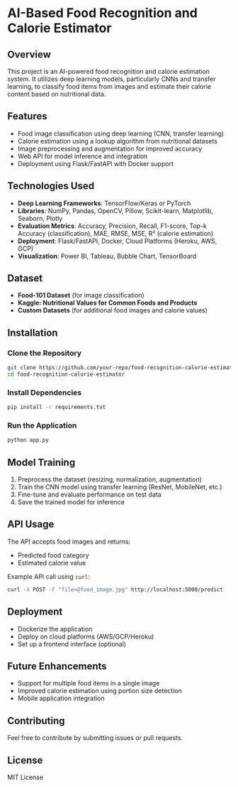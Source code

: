 # AI-Based Food Recognition and Calorie Estimator

## Overview
This project is an AI-powered food recognition and calorie estimation system. It utilizes deep learning models, particularly CNNs and transfer learning, to classify food items from images and estimate their calorie content based on nutritional data.

## Features
- Food image classification using deep learning (CNN, transfer learning)
- Calorie estimation using a lookup algorithm from nutritional datasets
- Image preprocessing and augmentation for improved accuracy
- Web API for model inference and integration
- Deployment using Flask/FastAPI with Docker support

## Technologies Used
- **Deep Learning Frameworks**: TensorFlow/Keras or PyTorch
- **Libraries**: NumPy, Pandas, OpenCV, Pillow, Scikit-learn, Matplotlib, Seaborn, Plotly
- **Evaluation Metrics**: Accuracy, Precision, Recall, F1-score, Top-k Accuracy (classification), MAE, RMSE, MSE, R² (calorie estimation)
- **Deployment**: Flask/FastAPI, Docker, Cloud Platforms (Heroku, AWS, GCP)
- **Visualization**: Power BI, Tableau, Bubble Chart, TensorBoard

## Dataset
- **Food-101 Dataset** (for image classification)
- **Kaggle: Nutritional Values for Common Foods and Products**
- **Custom Datasets** (for additional food images and calorie values)

## Installation
### Clone the Repository
```sh
git clone https://github.com/your-repo/food-recognition-calorie-estimator.git
cd food-recognition-calorie-estimator
```
### Install Dependencies
```sh
pip install -r requirements.txt
```
### Run the Application
```sh
python app.py
```

## Model Training
1. Preprocess the dataset (resizing, normalization, augmentation)
2. Train the CNN model using transfer learning (ResNet, MobileNet, etc.)
3. Fine-tune and evaluate performance on test data
4. Save the trained model for inference

## API Usage
The API accepts food images and returns:
- Predicted food category
- Estimated calorie value

Example API call using `curl`:
```sh
curl -X POST -F "file=@food_image.jpg" http://localhost:5000/predict
```

## Deployment
- Dockerize the application
- Deploy on cloud platforms (AWS/GCP/Heroku)
- Set up a frontend interface (optional)

## Future Enhancements
- Support for multiple food items in a single image
- Improved calorie estimation using portion size detection
- Mobile application integration

## Contributing
Feel free to contribute by submitting issues or pull requests.

## License
MIT License

